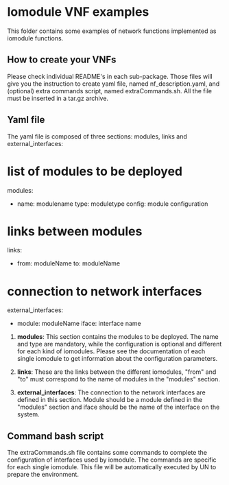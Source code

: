 # Iomodule VNF examples

This folder contains some examples of network functions implemented as iomodule functions.

## How to create your VNFs
Please check individual README's in each sub-package.
Those files will give you the instruction to create yaml file, named nf_description.yaml, and (optional) extra commands script, named extraCommands.sh.
All the file must be inserted in a tar.gz archive.

## Yaml file
The yaml file is composed of three sections: modules, links and external_interfaces:

# list of modules to be deployed
modules:
  - name: modulename
    type: moduletype
    config:
      module configuration

# links between modules
links:
  - from: moduleName
    to: moduleName

# connection to network interfaces
external_interfaces:
  - module: moduleName
    iface: interface name

1. **modules**: This section contains the modules to be deployed.
The name and type are mandatory, while the configuration is optional and different for each kind of iomodules.
Please see the documentation of each single iomodule to get information about the configuration parameters.

2. **links**: These are the links between the different iomodules, "from" and "to" must correspond to the name of modules in the "modules" section.

3. **external_interfaces**:  The connection to the network interfaces are defined in this section. Module should be a module defined in the "modules" section and iface should be the name of the interface on the system.


## Command bash script
The extraCommands.sh file contains some commands to complete the configuration of interfaces used by iomodule. The commands are specific for each single iomodule.
This file will be automatically executed by UN to prepare the environment.
